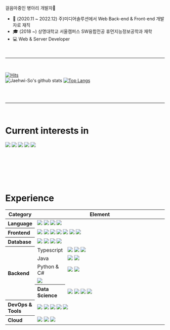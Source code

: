 <p>
    걸음마중인 병아리 개발자👶<br>
</p>
   
- 🏬 (2020.11 ~ 2022.12) 주)미디어솔루션에서 Web Back-end & Front-end 개발자로 재직
- 🎓 (2018 ~) 상명대학교 서울캠퍼스 SW융합전공 휴먼지능정보공학과 재학
- 💻 Web & Server Developer

<br><hr><br>

[![Hits](https://hits.seeyoufarm.com/api/count/incr/badge.svg?url=https%3A%2F%2Fgithub.com%2FJaehwi-So%2Fhit-counter&count_bg=%2379C83D&title_bg=%23555555&icon=&icon_color=%23E7E7E7&title=hits&edge_flat=false)](https://hits.seeyoufarm.com)   
![Jaehwi-So's github stats](https://github-readme-stats.vercel.app/api?username=Jaehwi-So&show_icons=true)
[![Top Langs](https://github-readme-stats.vercel.app/api/top-langs/?username=Jaehwi-So&langs_count=8&layout=compact)]()
<!--
**Jaehwi-So/Jaehwi-So** is a ✨ _special_ ✨ repository because its `README.md` (this file) appears on your GitHub profile.

- 🔭 I’m currently working on ...
- 🌱 I’m currently learning ...
- 👯 I’m looking to collaborate on ...
- 🤔 I’m looking for help with ...
- 💬 Ask me about ...
- 📫 How to reach me: ...
- 😄 Pronouns: ...
- ⚡ Fun fact: ...
-->

<br><br><hr><br>
<div><h1>Current interests in</h1></div>
<div>
  <img src="https://img.shields.io/badge/springboot-6DB33F?style=for-the-badge&logo=springboot&logoColor=white">
  <img src="https://img.shields.io/badge/Kubernetes-326CE5?style=for-the-badge&logo=Kubernetes&logoColor=white"> 
  <img src="https://img.shields.io/badge/amazonaws-232F3E?style=for-the-badge&logo=amazonaws&logoColor=white"> 
  <img src="https://img.shields.io/badge/googlecloud-4285F4?style=for-the-badge&logo=googlecloud&logoColor=white"> 
  <img src="https://img.shields.io/badge/github actions-2088FF?style=for-the-badge&logo=githubactions&logoColor=white"> 
</div>
<br><br><br><br><br><br>
   
<div><h1>Experience</h1></div>

<table style="width: 100%;">
  <colgroup>
    <col style="width: 10%;">
    <col style="width: 10%;">
    <col style="width: 70%;">
  </colgroup>
  <thead>
    <tr>
      <th align="center">Category</th>
      <th align="center" colspan="2">Element</th>
    </tr>
  </thead>
  <tbody>
    <tr>
      <th align="left">Language</th>
      <td align="left" colspan="2">
        <img src="https://img.shields.io/badge/java-007396?style=for-the-badge&logo=java&logoColor=white"> 
        <img src="https://img.shields.io/badge/c-00599C?style=for-the-badge&logo=c%2B%2B&logoColor=white">
        <img src="https://img.shields.io/badge/python-3776AB?style=for-the-badge&logo=python&logoColor=white"> 
        <img src="https://img.shields.io/badge/csharp-239120?style=for-the-badge&logo=csharp&logoColor=white"> 
      </td>
    </tr>
    <tr>
      <th align="left">Frontend</th>
      <td align="left" colspan="2">
        <img src="https://img.shields.io/badge/html5-E34F26?style=for-the-badge&logo=html5&logoColor=white"> 
        <img src="https://img.shields.io/badge/css-1572B6?style=for-the-badge&logo=css3&logoColor=white"> 
        <img src="https://img.shields.io/badge/javascript-F7DF1E?style=for-the-badge&logo=javascript&logoColor=black"> 
        <img src="https://img.shields.io/badge/typescript-3178C6?style=for-the-badge&logo=typescript&logoColor=black"> 
        <img src="https://img.shields.io/badge/angular-DD0031?style=for-the-badge&logo=angular&logoColor=white">
        <img src="https://img.shields.io/badge/android studio-3DDC84?style=for-the-badge&logo=androidstudio&logoColor=white"> 
        <img src="https://img.shields.io/badge/electron-47848F?style=for-the-badge&logo=electron&logoColor=white">
      </td>
    </tr>
    <tr>
      <th align="left">Database</th>
      <td align="left" colspan="2">
        <img src="https://img.shields.io/badge/rdbms-4479A1?style=for-the-badge&logo=mariadb&logoColor=white"> 
        <img src="https://img.shields.io/badge/nosql-47A248?style=for-the-badge&logo=mongodb&logoColor=white">
        <img src="https://img.shields.io/badge/redis-DC382D?style=for-the-badge&logo=redis&logoColor=white">
        <img src="https://img.shields.io/badge/elasticsearch-005571?style=for-the-badge&logo=elasticsearch&logoColor=white">
        </td>
    </tr>
    <tr>
      <th align="left" rowspan="5">Backend</th>
      <td align="left" rowspan="1">Typescript</td>
      <td align="left" colspan="1">
        <img src="https://img.shields.io/badge/node.js-339933?style=for-the-badge&logo=Node.js&logoColor=white">
        <img src="https://img.shields.io/badge/express-000000?style=for-the-badge&logo=express&logoColor=white">  
        <img src="https://img.shields.io/badge/nestjs-E0234E?style=for-the-badge&logo=nestjs&logoColor=white">
      </td>
    </tr>
    <tr>
      <td align="left" rowspan="1">Java</td>
      <td align="left" colspan="1">
        <img src="https://img.shields.io/badge/spring-6DB33F?style=for-the-badge&logo=spring&logoColor=white"> 
        <img src="https://img.shields.io/badge/springboot-6DB33F?style=for-the-badge&logo=springboot&logoColor=white">
      </td>
    </tr>
    <tr>
      <td align="left" rowspan="1">Python & C#</td>
      <td align="left" colspan="2">
        <img src="https://img.shields.io/badge/.net-512BD4?style=for-the-badge&logo=.net&logoColor=white">
        <img src="https://img.shields.io/badge/django-092E20?style=for-the-badge&logo=django&logoColor=white">
      </td>
    </tr>
    <tr>
      <td align="left" colspan="2">
        <img src="https://img.shields.io/badge/graphql-E10098?style=for-the-badge&logo=graphql&logoColor=white">
      </td>
    </tr>
    <tr>
      <th align="left">Data Science</th>
      <td align="left" colspan="2">
        <img src="https://img.shields.io/badge/scikitlearn-F7931E?style=for-the-badge&logo=scikitlearn&logoColor=black"> 
            <img src="https://img.shields.io/badge/opencv-5C3EE8?style=for-the-badge&logo=opencv&logoColor=black">
            <img src="https://img.shields.io/badge/pandas-150458?style=for-the-badge&logo=pandas&logoColor=white">
            <img src="https://img.shields.io/badge/apache spark-E25A1C?style=for-the-badge&logo=apachespark&logoColor=white"> 
      </td>
    </tr>
    <tr>
      <th align="left">DevOps & Tools</th>
      <td align="left" colspan="2">
        <img src="https://img.shields.io/badge/webpack-8DD6F9?style=for-the-badge&logo=webpack&logoColor=white"> 
        <img src="https://img.shields.io/badge/git-F05032?style=for-the-badge&logo=git&logoColor=white">
        <img src="https://img.shields.io/badge/docker-2496ED?style=for-the-badge&logo=docker&logoColor=white"> 
        <img src="https://img.shields.io/badge/Kubernetes-326CE5?style=for-the-badge&logo=Kubernetes&logoColor=white">
        <img src="https://img.shields.io/badge/apache jmeter-D22128?style=for-the-badge&logo=apachejmeter&logoColor=white">  
      </td>
    </tr>
    <tr>
      <th align="left">Cloud</th>
      <td align="left" colspan="2">
        <img src="https://img.shields.io/badge/googlecloud-4285F4?style=for-the-badge&logo=googlecloud&logoColor=white"> 
        <img src="https://img.shields.io/badge/amazonaws-232F3E?style=for-the-badge&logo=amazonaws&logoColor=white"> 
        <img src="https://img.shields.io/badge/firebase-FFCA28?style=for-the-badge&logo=firebase&logoColor=white"> 
      </td>
    </tr>
  </tbody>
</table>

